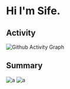 # Hi I'm Sife.

## Activity

![Github Activity Graph](https://github-readme-activity-graph.vercel.app/graph?username=Sife-Cleak&bg_color=010b00&color=99ffb7&line=e1fff1&point=bfffc2&area=true&hide_border=true)

## Summary
![a](https://github-readme-stats.vercel.app/api?username=Sife-Cleak&show_icons=true&theme=tokyonight)
![a](https://github-readme-stats.vercel.app/api/top-langs/?username=Sife-Cleak&show_icons=true&theme=tokyonight)
